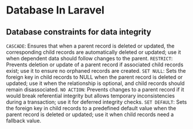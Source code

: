 # Database In Laravel

## Database constraints for data integrity

`CASCADE`: Ensures that when a parent record is deleted or updated, the corresponding child records are automatically deleted or updated; use it when dependent data should follow changes to the parent.
`RESTRICT`: Prevents deletion or update of a parent record if associated child records exist; use it to ensure no orphaned records are created.
`SET NULL`: Sets the foreign key in child records to NULL when the parent record is deleted or updated; use it when the relationship is optional, and child records should remain disassociated.
`NO ACTION`: Prevents changes to a parent record if it would break referential integrity but allows temporary inconsistencies during a transaction; use it for deferred integrity checks.
`SET DEFAULT`: Sets the foreign key in child records to a predefined default value when the parent record is deleted or updated; use it when child records need a fallback value.
